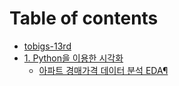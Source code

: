# Table of contents

* [tobigs-13rd](README.md)
* [1. Python을 이용한 시각화](untitled/README.md)
  * [아파트 경매가격 데이터 분석 EDA¶](untitled/untitled.md)

